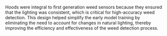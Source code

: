 Hoods were integral to first generation weed sensors because they ensured that the lighting was consistent, which is critical for high-accuracy weed detection. This design helped simplify the early model training by eliminating the need to account for changes in natural lighting, thereby improving the efficiency and effectiveness of the weed detection process.
